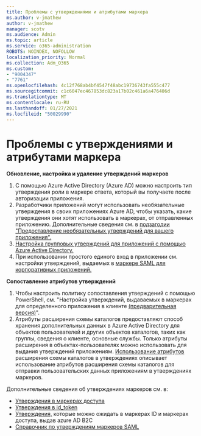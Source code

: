 ```yaml
---
title: Проблемы с утверждениями и атрибутами маркера
ms.author: v-jmathew
author: v-jmathew
manager: scotv
ms.audience: Admin
ms.topic: article
ms.service: o365-administration
ROBOTS: NOINDEX, NOFOLLOW
localization_priority: Normal
ms.collection: Adm_O365
ms.custom:
- "9004347"
- "7761"
ms.openlocfilehash: 4c12f768ab4bf4547f48abc19736743fa555c477
ms.sourcegitcommit: c1c6047ec467853dc823a17b02c461a6a476406d
ms.translationtype: MT
ms.contentlocale: ru-RU
ms.lasthandoff: 01/27/2021
ms.locfileid: "50029990"
---
```

# <a name="issues-with-token-claims-and-attributes"></a>Проблемы с утверждениями и атрибутами маркера

**Обновление, настройка и удаление утверждений маркеров**

1. С помощью Azure Active Directory (Azure [](https://docs.microsoft.com/azure/active-directory/develop/active-directory-enterprise-app-role-management) AD) можно настроить тип утверждения роли в маркере ответа, который вы получаете после авторизации приложения.
2. Разработчики приложений могут использовать необязательные утверждения в своих приложениях Azure AD, чтобы указать, какие утверждения они хотят использовать в маркерах, от отправленных приложению. Дополнительные сведения см. в [подзагодии "Предоставление необязательных утверждений для вашего приложения".](https://docs.microsoft.com/azure/active-directory/develop/active-directory-optional-claims)
3. [Настройка групповых утверждений для приложений с помощью Azure Active Directory.](https://docs.microsoft.com/azure/active-directory/hybrid/how-to-connect-fed-group-claims)
4. При использовании простого единого вход в приложении см. настройки утверждений, выдаемых в [маркере SAML для корпоративных приложений.](https://docs.microsoft.com/azure/active-directory/develop/active-directory-saml-claims-customization)

**Сопоставление атрибутов утверждений**

1. Чтобы настроить политику сопоставления утверждений с помощью PowerShell, см. "Настройка утверждений, выдаваемых в маркерах для определенного приложения в клиенте [(предварительная версия)](https://docs.microsoft.com/azure/active-directory/develop/active-directory-claims-mapping)".
2. Атрибуты расширения схемы каталогов предоставляют способ хранения дополнительных данных в Azure Active Directory для объектов пользователей и других объектов каталогов, таких как группы, сведения о клиенте, основные службы. Только атрибуты расширения в объектах-пользователях можно использовать для выдания утверждений приложениям. [Использование атрибутов](https://docs.microsoft.com/azure/active-directory/develop/active-directory-schema-extensions) расширения схемы каталогов в утверждениях описывает использование атрибутов расширения схемы каталогов для отправки пользовательских данных приложениям в утверждениях маркеров.

Дополнительные сведения об утверждениях маркеров см. в:

- [Утверждения в маркерах доступа](https://docs.microsoft.com/azure/active-directory/develop/access-tokens#claims-in-access-tokens)
- [Утверждения в id_token](https://docs.microsoft.com/azure/active-directory/develop/id-tokens#claims-in-an-id_token)
- [Утверждения,](https://docs.microsoft.com/azure/active-directory-b2c/tokens-overview#claims) которые можно ожидать в маркерах ID и маркерах доступа, выдав azure AD B2C
- [Справочник по утверждениям маркеров SAML](https://docs.microsoft.com/azure/active-directory/develop/reference-saml-tokens)
